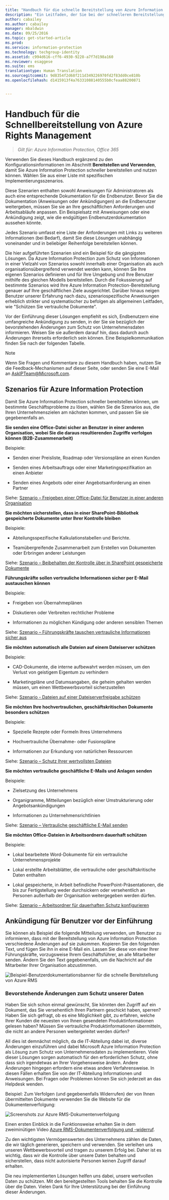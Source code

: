 ```yaml
---
title: "Handbuch für die schnelle Bereitstellung von Azure Information Protection | Azure Information Protection"
description: "Ein Leitfaden, der Sie bei der schnelleren Bereitstellung und Verwendung von Azure Information Protection zum Schutz der Daten Ihrer Organisation unterstützt. Treffen Sie zuerst eine Auswahl aus einer Liste mit spezifischen Szenarios für die Implementierung."
author: cabailey
ms.author: cabailey
manager: mbaldwin
ms.date: 09/25/2016
ms.topic: get-started-article
ms.prod: 
ms.service: information-protection
ms.technology: techgroup-identity
ms.assetid: c994d616-cff6-4930-9228-a7f7d198a160
ms.reviewer: esaggese
ms.suite: ems
translationtype: Human Translation
ms.sourcegitcommit: 9d8354f2d68f211d349226970fd2f83dd0ce810b
ms.openlocfilehash: d1415913f4a76331088140555b0cfeaa88200871


---
```


# <a name="rapid-deployment-guide-for-azure-rights-management"></a>Handbuch für die Schnellbereitstellung von Azure Rights Management

>*Gilt für: Azure Information Protection, Office 365*

Verwenden Sie dieses Handbuch ergänzend zu den Konfigurationsinformationen im Abschnitt **Bereitstellen und Verwenden**, damit Sie Azure Information Protection schneller bereitstellen und nutzen können. Wählen Sie aus einer Liste mit spezifischen Implementierungsszenarios.

Diese Szenarien enthalten sowohl Anweisungen für Administratoren als auch eine entsprechende Dokumentation für die Endbenutzer. Bevor Sie die Dokumentation (Anweisungen oder Ankündigungen) an die Endbenutzer weitergeben, müssen Sie sie an Ihre geschäftlichen Anforderungen und Arbeitsabläufe anpassen. Ein Beispielsatz mit Anweisungen oder eine Ankündigung zeigt, wie die endgültigen Endbenutzerdokumentation aussehen könnte.

Jedes Szenario umfasst eine Liste der Anforderungen mit Links zu weiteren Informationen (bei Bedarf), damit Sie diese Lösungen unabhängig voneinander und in beliebiger Reihenfolge bereitstellen können.

Die hier aufgeführten Szenarien sind ein Beispiel für die gängigsten Lösungen. Da Azure Information Protection zum Schutz von Informationen in einer Vielzahl von Szenarios sowohl innerhalb einer Organisation als auch organisationsübergreifend verwendet werden kann, können Sie Ihre eigenen Szenarios definieren und für Ihre Umgebung und Ihre Benutzer mithilfe des gleichen Modells bereitstellen. Durch die Fokussierung auf bestimmte Szenarios wird Ihre Azure Information Protection-Bereitstellung genauer auf Ihre geschäftlichen Ziele ausgerichtet. Darüber hinaus neigen Benutzer unserer Erfahrung nach dazu, szenariospezifische Anweisungen erheblich strikter und systematischer zu befolgen als allgemeinen Leitfaden, wie "Schützen Sie vertrauliche Dokumente".

Vor der Einführung dieser Lösungen empfiehlt es sich, Endbenutzern eine umfangreiche Ankündigung zu senden, in der Sie sie bezüglich der bevorstehenden Änderungen zum Schutz von Unternehmensdaten informieren. Weisen Sie sie außerdem darauf hin, dass dadurch auch Änderungen ihrerseits erforderlich sein können. Eine Beispielkommunikation finden Sie nach der folgenden Tabelle.

> [!NOTE]
> Wenn Sie Fragen und Kommentare zu diesem Handbuch haben, nutzen Sie die Feedback-Mechanismen auf dieser Seite, oder senden Sie eine E-Mail an [AskIPTeam@Microsoft.com](mailto:%20askipteam@microsoft.com?subject=Rapid%20Deployment%20Guide%20feedback).

## <a name="scenarios-for-azure-information-protection"></a>Szenarios für Azure Information Protection
Damit Sie Azure Information Protection schneller bereitstellen können, um bestimmte Geschäftsprobleme zu lösen, wählen Sie die Szenarios aus, die Ihren Unternehmenszielen am nächsten kommen, und passen Sie sie gegebenenfalls an.



**Sie senden eine Office-Datei sicher an Benutzer in einer anderen Organisation, wobei Sie die daraus resultierenden Zugriffe verfolgen können (B2B-Zusammenarbeit)**

Beispiele:

- Senden einer Preisliste, Roadmap oder Versionspläne an einen Kunden

- Senden eines Arbeitsauftrags oder einer Marketingspezifikation an einen Anbieter

- Senden eines Angebots oder einer Angebotsanforderung an einen Partner

Siehe: [Szenario – Freigeben einer Office-Datei für Benutzer in einer anderen Organisation](scenario-share-office-file-externally.md)

**Sie möchten sicherstellen, dass in einer SharePoint-Bibliothek gespeicherte Dokumente unter Ihrer Kontrolle bleiben**

Beispiele:

- Abteilungsspezifische Kalkulationstabellen und Berichte.

- Teamübergreifende Zusammenarbeit zum Erstellen von Dokumenten oder Erbringen anderer Leistungen

Siehe: [Szenario – Beibehalten der Kontrolle über in SharePoint gespeicherte Dokumente](scenario-sharepoint.md)

**Führungskräfte sollen vertrauliche Informationen sicher per E-Mail austauschen können**

Beispiele:

- Freigeben von Übernahmeplänen

- Diskutieren oder Verbreiten rechtlicher Probleme

- Informationen zu möglichen Kündigung oder anderen sensiblen Themen

Siehe: [Szenario – Führungskräfte tauschen vertrauliche Informationen sicher aus](scenario-executives-email.md)

**Sie möchten automatisch alle Dateien auf einem Dateiserver schützen**

Beispiele:

- CAD-Dokumente, die interne aufbewahrt werden müssen, um den Verlust von geistigem Eigentum zu verhindern

- Marketingpläne und Datumsangaben, die geheim gehalten werden müssen, um einen Wettbewerbsvorteil sicherzustellen

Siehe: [Szenario - Dateien auf einer Dateiserverfreigabe schützen](scenario-fci.md)

**Sie möchten Ihre hochvertraulichen, geschäftskritischen Dokumente besonders schützen**

Beispiele:

- Spezielle Rezepte oder Formeln Ihres Unternehmens

- Hochvertrauliche Übernahme- oder Fusionspläne

- Informationen zur Erkundung von natürlichen Ressourcen

Siehe: [Szenario – Schutz Ihrer wertvollsten Dateien](scenario-secure-most-valuable-files.md)

**Sie möchten vertrauliche geschäftliche E-Mails und Anlagen senden**

Beispiele:

- Zielsetzung des Unternehmens

- Organigramme, Mitteilungen bezüglich einer Umstrukturierung oder Angebotsankündigungen

- Informationen zu Unternehmensrichtlinien

Siehe: [Szenario – Vertrauliche geschäftliche E-Mail senden](scenario-company-confidential-email.md)

**Sie möchten Office-Dateien in Arbeitsordnern dauerhaft schützen**

Beispiele:

- Lokal bearbeitete Word-Dokumente für ein vertrauliche Unternehmensprojekte

- Lokal erstellte Arbeitsblätter, die vertrauliche oder geschäftskritische Daten enthalten

- Lokal gespeicherte, in Arbeit befindliche PowerPoint-Präsentationen, die bis zur Fertigstellung weder durchsickern oder versehentlich an Personen außerhalb der Organisation weitergegeben werden dürfen.

Siehe: [Szenario – Arbeitsordner für dauerhaften Schutz konfigurieren](scenario-work-folders.md)




## <a name="announcement-for-users-before-rollout"></a>Ankündigung für Benutzer vor der Einführung
Sie können als Beispiel die folgende Mitteilung verwenden, um Benutzer zu informieren, dass mit der Bereitstellung von Azure Information Protection verschiedene Änderungen auf sie zukommen. Kopieren Sie den folgenden Text, und fügen Sie ihn in eine E-Mail ein. Lassen Sie diese von einer Ihrer Führungskräfte, vorzugsweise Ihrem Geschäftsführer, an alle Mitarbeiter senden. Ändern Sie den Text gegebenenfalls, um die Nachricht auf die Mitarbeiter Ihrer Organisation abzustimmen.

![Beispiel-Benutzerdokumentationsbanner für die schnelle Bereitstellung von Azure RMS](../media/AzRMS_ExampleBanner.png)

### <a name="changes-were-making-to-safeguard-our-data"></a>Bevorstehende Änderungen zum Schutz unserer Daten
Haben Sie sich schon einmal gewünscht, Sie könnten den Zugriff auf ein Dokument, das Sie versehentlich Ihren Partnern geschickt haben, sperren? Haben Sie sich gefragt, ob es eine Möglichkeit gibt, zu erfahren, welche Ihrer Kunden die neuesten von Ihnen gesendeten Produktinformationen gelesen haben? Müssen Sie vertrauliche Produktinformationen übermitteln, die nicht an andere Personen weitergeleitet werden dürfen?

All dies ist demnächst möglich, da die IT-Abteilung dabei ist, diverse Änderungen einzuführen und dabei Microsoft Azure Information Protection als Lösung zum Schutz von Unternehmensdaten zu implementieren. Viele dieser Lösungen sorgen automatisch für den erforderlichen Schutz, ohne dass sich irgendetwas an Ihrer Vorgehensweise ändern. Andere Änderungen hingegen erfordern eine etwas andere Verfahrensweise. In diesen Fällen erhalten Sie von der IT-Abteilung Informationen und Anweisungen. Bei Fragen oder Problemen können Sie sich jederzeit an das Helpdesk wenden.

Beispiel: Zum Verfolgen (und gegebenenfalls Widerrufen) der von Ihnen übermittelten Dokumente verwenden Sie die Website für die Dokumentenverfolgung:

![Screenshots zur Azure RMS-Dokumentenverfolgung](../media/AzRMS_Tutorial_5_Screenshots.png)

Einen ersten Einblick in die Funktionsweise erhalten Sie in dem zweiminütigen Video [Azure RMS-Dokumentenverfolgung und -widerruf](https://channel9.msdn.com/Series/Information-Protection/Azure-RMS-Document-Tracking-and-Revocation).

Zu den wichtigsten Vermögenswerten des Unternehmens zählen die Daten, die wir täglich generieren, speichern und verwenden. Sie verleihen uns unseren Wettbewerbsvorteil und tragen zu unserem Erfolg bei. Daher ist es wichtig, dass wir die Kontrolle über unsere Daten behalten und sicherstellen, dass nicht autorisierte Personen keinen Zugriff darauf erhalten.

Die neu implementierten Lösungen helfen uns dabei, unsere wertvollen Daten zu schützen. Mit den bereitgestellten Tools behalten Sie die Kontrolle über die Daten. Vielen Dank für Ihre Unterstützung bei der Einführung dieser Änderungen.




<!--HONumber=Nov16_HO2-->


